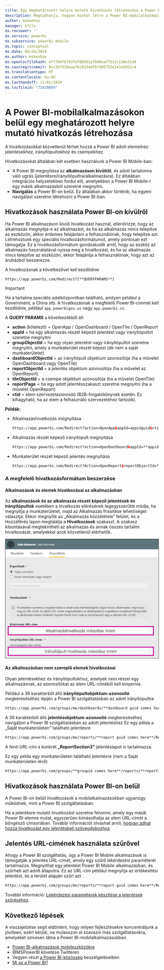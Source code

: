 ```yaml
---
title: Egy meghatározott helyre mutató hivatkozás létrehozása a Power BI-mobilalkalmazásokban
description: Megtudhatja, hogyan hozhat létre a Power BI-mobilalkalmazásban meghatározott irányítópultra, csempére vagy jelentésre mutató mélyhivatkozást URI használatával.
author: mshenhav
manager: kfile
ms.reviewer: ''
ms.service: powerbi
ms.subservice: powerbi-mobile
ms.topic: conceptual
ms.date: 04/24/2019
ms.author: mshenhav
ms.openlocfilehash: ef7766f8783fef08561a70d8ea77212c138e3148
ms.sourcegitcommit: 8cc2b7510aae76c0334df6f495752e143a5851c4
ms.translationtype: HT
ms.contentlocale: hu-HU
ms.lasthandoff: 11/01/2019
ms.locfileid: "73429899"
---
```

# <a name="create-a-link-to-a-specific-location-in-the-power-bi-mobile-apps"></a>A Power BI-mobilalkalmazásokon belül egy meghatározott helyre mutató hivatkozás létrehozása
A hivatkozásokkal közvetlenül férhet hozzá a Power BI adott elemeihez: jelentésekhez, irányítópultokhoz és csempékhez.

Hivatkozásokat általában két esetben használunk a Power BI Mobile-ban: 

* A Power BI megnyitása az **alkalmazáson kívülről**, és adott tartalomra való ugrás (jelentésre/irányítópultra/alkalmazásra). Ez általában integrációs helyzetekben fordul elő, amelyekben a Power BI Mobile-t egy másik alkalmazásból szeretné megnyitni. 
* **Navigálás** a Power BI-on belül. Ez általában akkor történik, ha egyéni navigálást szeretne létrehozni a Power BI-ban.


## <a name="use-links-from-outside-of-power-bi"></a>Hivatkozások használata Power BI-on kívülről
Ha Power BI alkalmazáson kívüli hivatkozást használ, ellenőrizze, hogy az alkalmazás megnyitja-e az alkalmazást, és ha az alkalmazás nincs telepítve az eszközön, akkor érdemes felajánlani a felhasználónak, hogy telepítse azt. Létrehoztunk egy speciális hivatkozásformátumot, amely pontosan ezt támogatja. Ez a hivatkozásformátum gondoskodik arról, hogy az eszköz az alkalmazás használatával nyissa meg a hivatkozást, és ha az alkalmazás nincs telepítve az eszközön, akkor felajánlja a felhasználónak, hogy azt az áruházból beszerezze.

A hivatkozásnak a következővel kell kezdődnie  
```html
https://app.powerbi.com/Redirect?[**QUERYPARAMS**]
```

> [!IMPORTANT]
> Ha a tartalma speciális adatközpontban található, amilyen például a Government, a China stb. A hivatkozásnak a megfelelő Power BI-címmel kell kezdődnie, például `app.powerbigov.us` vagy `app.powerbi.cn`.   
>


A **QUERY PARAMS** a következőkből áll:
* **action** (kötelező) = OpenApp / OpenDashboard / OpenTile / OpenReport
* **appId** = ha egy alkalmazás részét képező jelentést vagy irányítópultot szeretne megnyitni 
* **groupObjectId** = ha egy olyan jelentést vagy irányítópultot szeretne megnyitni, amely a munkaterület részét képezi (de nem a saját munkaterületet)
* **dashboardObjectId** = az irányítópult objektum azonosítója (ha a művelet OpenDashboard vagy OpenTile)
* **reportObjectId** = a jelentés objektum azonosítója (ha a művelet az OpenReport)
* **tileObjectId** = a csempe objektum azonosítója (ha a művelet OpenTile)
* **reportPage** = ha egy adott jelentésszakaszt szeretne megnyitni (ha a művelet OpenReport)
* **ctid** = elem szervezetazonosító (B2B-forgatókönyvek esetén. Ez kihagyható, ha az elem a felhasználó szervezetéhez tartozik).

**Példák:**

* Alkalmazáshivatkozás megnyitása 
  ```html
  https://app.powerbi.com/Redirect?action=OpenApp&appId=appidguid&ctid=organizationid
  ```

* Alkalmazás részét képező irányítópult megnyitása 
  ```html
  https://app.powerbi.com/Redirect?action=OpenDashboard&appId=**appidguid**&dashboardObjectId=**dashboardidguid**&ctid=**organizationid**
  ```

* Munkaterület részét képező jelentés megnyitása
  ```html
  https://app.powerbi.com/Redirect?Action=OpenReport&reportObjectId=**reportidguid**&groupObjectId=**groupidguid**&reportPage=**ReportSectionName**
  ```

### <a name="how-to-get-the-right-link-format"></a>A megfelelő hivatkozásformátum beszerzése

#### <a name="links-of-apps-and-items-in-app"></a>Alkalmazások és elemek hivatkozásai az alkalmazásban

Az **alkalmazások és az alkalmazás részét képező jelentések és irányítópultok** esetében a hivatkozás elérésének legegyszerűbb módja, ha megnyitja a munkaterületet, majd az Alkalmazás frissítése lehetőséget választja. Ekkor megnyílik az „Alkalmazás közzététele” felület, és a Hozzáférés lapon megtalálja a **Hivatkozások** szakaszt. A szakasz kibontásával megtekintheti az alkalmazás és annak összes tartalmi hivatkozását, amelyekkel azok közvetlenül elérhetők.

![Alkalmazás közzététele hivatkozások a Power BI-ban ](./media/mobile-apps-links/mobile-link-copy-app-links.png)

#### <a name="links-of-items-not-in-app"></a>Az alkalmazásban nem szereplő elemek hivatkozásai 

Olyan jelentésekhez és irányítópultokhoz, amelyek nem részei egy alkalmazásnak, az azonosítókat az elem URL-címéből kell kinyernie.

Például a 36 karakterből álló **irányítópultobjektum-azonosító** megkereséséhez lépjen a Power BI szolgáltatásban az adott irányítópultra 

```html
https://app.powerbi.com/groups/me/dashboards/**dashboard guid comes here**?ctid=**organization id comes here**`
```

A 36 karakterből álló **jelentésobjektum-azonosító** megkereséséhez navigáljon a Power BI szolgáltatásban az adott jelentéshez
Ez egy példa a „Saját munkaterületen” található jelentésre

```html
https://app.powerbi.com/groups/me/reports/**report guid comes here**/ReportSection3?ctid=**organization id comes here**`
```
A fenti URL-cím a konkrét **„ReportSection3”** jelentéslapot is tartalmazza.

Ez egy példa egy munkaterületen található jelentésre (nem a Saját munkaterületen lévő)

```html
https://app.powerbi.com/groups/**groupid comes here**/reports/**reportid comes here**/ReportSection1?ctid=**organizationid comes here**
```

## <a name="use-links-inside-power-bi"></a>Hivatkozások használata Power BI-on belül

A Power BI-on belüli hivatkozások a mobilalkalmazásokban ugyanúgy működnek, mint a Power BI szolgáltatásban.

Ha a jelentésre mutató hivatkozást szeretne felvenni, amely egy másik Power BI-elemre mutat, egyszerűen kimásolhatja az elem URL-címét a böngésző címsorában. További információt olvashat arról, [hogyan adhat hozzá hivatkozást egy jelentésbeli szövegdobozhoz](https://docs.microsoft.com/power-bi/service-add-hyperlink-to-text-box).

## <a name="use-report-url-with-filter"></a>Jelentés URL-címének használata szűrővel
Ahogy a Power BI szolgáltatás, úgy a Power BI Mobile alkalmazások is támogatják a jelentés URL-címét, amely egy szűrő lekérdezési paraméterét tartalmazza. Megnyithat egy jelentést Power BI Mobile alkalmazásban, és szűrheti azt adott állapotra. Ez az URL-cím például megnyitja az értékesítési jelentést, és a terület alapján szűri azt

```html
https://app.powerbi.com/groups/me/reports/**report guid comes here**/ReportSection3?ctid=**organization id comes here**&filter=Store/Territory eq 'NC'
```

További információ: [Lekérdezési paraméterek készítése a jelentések szűréséhez](https://docs.microsoft.com/power-bi/service-url-filters).

## <a name="next-steps"></a>Következő lépések
A visszajelzése segít eldönteni, hogy milyen fejlesztésekre koncentráljunk a jövőben, ezért kérjük, ne mulasszon el szavazni más szolgáltatásokra, amelyeket szívesen látna a Power BI-mobilalkalmazásokban. 

* [Power BI-alkalmazások mobileszközökre](mobile-apps-for-mobile-devices.md)
* @MSPowerBI követése Twitteren
* Vegyen részt [a Power BI-közösség](http://community.powerbi.com/) beszélgetéseiben
* [Mi az a Power BI?](../../fundamentals/power-bi-overview.md)

